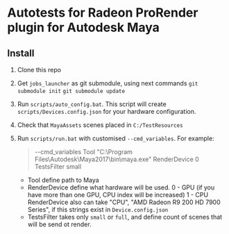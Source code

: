 # Autotests for Radeon ProRender plugin for Autodesk Maya

## Install
 1. Clone this repo
 2. Get `jobs_launcher` as git submodule, using next commands
 `git submodule init`
 `git submodule update`
 3. Run `scripts/auto_config.bat`. This script will create `scripts/Devices.config.json` for your hardware configuration.
 4. Check that `MayaAssets` scenes placed in `C:/TestResources`
 5. Run `scripts/run.bat` with customised `--cmd_variables`. For example:

     > --cmd_variables Tool "C:\Program Files\Autodesk\Maya2017\bin\maya.exe" RenderDevice 0 TestsFilter small
     * Tool define path to Maya
     * RenderDevice define what hardware will be used.
         0 - GPU (if you have more than one GPU, CPU index will be increased)
         1 - CPU
         RenderDevice also can take "CPU", "AMD Radeon R9 200  HD 7900 Series", if this strings exist in `Device.config.json`
     * TestsFilter takes only `small` or `full`, and define count of scenes that will be send ot render.
